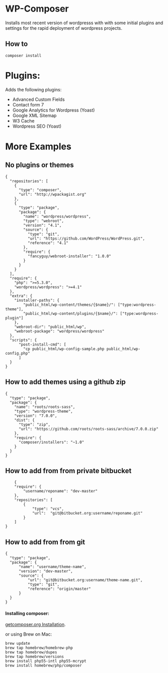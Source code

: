 # WP-Composer

Installs most recent version of wordpresss with with some initial plugins and settings for the rapid deployment of wordpress projects.

## How to

    composer install

# Plugins:



Adds the following plugins:

- Advanced Custom Fields
- Contact form 7
- Google Analytics for Wordpress (Yoast)
- Google XML Sitemap
- W3 Cache
- Wordpress SEO (Yoast)

# More Examples

## No plugins or themes

    {
      "repositories": [
        {
          "type": "composer",
          "url": "http://wpackagist.org"
        },
        {
          "type": "package",
          "package": {
            "name": "wordpress/wordpress",
            "type": "webroot",
            "version": "4.1",
            "source": {
              "type": "git",
              "url": "https://github.com/WordPress/WordPress.git",
              "reference": "4.1"
            },
            "require": {
              "fancyguy/webroot-installer": "1.0.0"
            }
          }
        }
      ],
      "require": {
        "php": ">=5.3.0",
        "wordpress/wordpress": ">=4.1"
      },
      "extra": {
        "installer-paths": {
            "public_html/wp-content/themes/{$name}/": ["type:wordpress-theme"],
            "public_html/wp-content/plugins/{$name}/": ["type:wordpress-plugin"]
        },
        "webroot-dir": "public_html/wp",
        "webroot-package": "wordpress/wordpress"
      },
      "scripts": {
          "post-install-cmd": [
            "cp public_html/wp-config-sample.php public_html/wp-config.php"
          ]
      }
    }


## How to add themes using a github zip

    {
      "type": "package",
      "package": {
        "name": "roots/roots-sass",
        "type": "wordpress-theme",
        "version": "7.0.0",
        "dist": {
          "type": "zip",
          "url": "https://github.com/roots/roots-sass/archive/7.0.0.zip"
        },
        "require": {
          "composer/installers": "~1.0"
        }
      }
    }


## How to add from from private bitbucket

        {
        "require": {
            "username/reponame": "dev-master"
        },
        "repositories": [
            {
                "type": "vcs",
                "url":  "git@bitbucket.org:username/reponame.git"
            }
        ]
    }

## How to add from from git

    {
      "type": "package",
      "package": {
          "name": "username/theme-name",
          "version": "dev-master",
          "source": {
              "url": "git@bitbucket.org:username/theme-name.git",
              "type": "git",
              "reference": "origin/master"
          }
      }
    }

#### Installing composer:

[getcomposer.org Installation](https://getcomposer.org/doc/00-intro.md#installation-linux-unix-osx).

or using Brew on Mac:

    brew update
    brew tap homebrew/homebrew-php
    brew tap homebrew/dupes
    brew tap homebrew/versions
    brew install php55-intl php55-mcrypt
    brew install homebrew/php/composer
